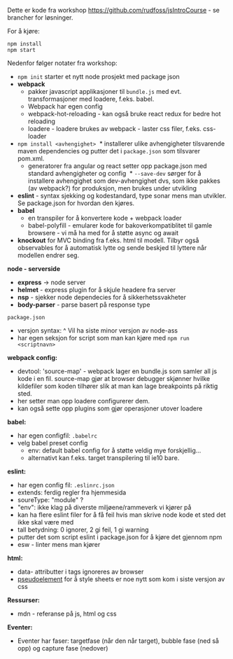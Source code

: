 Dette er kode fra workshop https://github.com/rudfoss/jsIntroCourse - se brancher for løsninger.

For å kjøre: 

```
npm install
npm start
```



Nedenfor følger notater fra workshop:


* `npm init` starter et nytt node prosjekt med package json
* **webpack** 
  * pakker javascript applikasjoner til `bundle.js` med evt. transformasjoner med loadere, f.eks. babel. 
  * Webpack har egen config
  * webpack-hot-reloading - kan også bruke react redux for bedre hot reloading
  * loadere - loadere brukes av webpack - laster css filer, f.eks. css-loader
* `npm install <avhengighet>` 
  * installerer ulike avhengigheter tilsvarende maven dependencies og putter det i `package.json` som tilsvarer pom.xml.
  * generatorer fra angular og react setter opp package.json med standard avhengigheter og config
  * `--save-dev` sørger for å installere avhengighet som dev-avhengighet dvs, som ikke pakkes (av webpack?) for produksjon, men brukes under utvikling
* **eslint** - syntax sjekking og kodestandard, type sonar mens man utvikler. Se package.json for hvordan den kjøres. 
* **babel** 
  * en transpiler for å konvertere kode + webpack loader
  * babel-polyfill - emularer kode for bakoverkompatiblitet til gamle browsere - vi må ha med for å støtte async og await
* **knockout** for MVC binding fra f.eks. html til modell. Tilbyr også observables for å automatisk lytte og sende beskjed til lyttere når modellen endrer seg. 

**node - serverside** 
* **express** -> node server
* **helmet** - express plugin for å skjule headere fra server
* **nsp** - sjekker node dependecies for å sikkerhetssvakheter
* **body-parser** - parse basert på response type

`package.json`
* versjon syntax: ^ Vil ha siste minor versjon av node-ass
* har egen seksjon for script som man kan kjøre med `npm run <scriptnavn>` 

**webpack config:**
-  devtool: 'source-map' - webpack lager en bundle.js som samler all js kode i en fil. source-map gjør at browser debugger skjønner hvilke kildefiler som koden tilhører slik at man kan lage breakpoints på riktig sted.  
- her setter man opp loadere configurerer dem. 
- kan også sette opp plugins som gjør operasjoner utover loadere

**babel:** 
* har egen configfil: `.babelrc`
* velg babel preset config 
  * env: default babel config for å støtte veldig mye forskjellig... 
  * alternativt kan f.eks. target transpilering til ie10 bare. 

**eslint:**
* har egen config fil: `.eslinrc.json`
* extends: ferdig regler fra hjemmesida
* soureType: "module" ?
* "env": ikke klag på diverste miljøene/rammeverk vi kjører på
* kan ha flere eslint filer for å få feil hvis man skrive node kode et sted det ikke skal være med
* tall betydning: 0  ignorer, 2 gi feil,  1 gi warning
* putter det som script eslint i package.json for å kjøre det gjennom npm
* esw - linter mens man kjører

**html:**
- data- attributter i tags ignoreres av browser
- [pseudoelement](https://developer.mozilla.org/en-US/docs/Web/CSS/Pseudo-elements) for å style sheets er noe nytt som kom i siste versjon av css

**Ressurser:**
- mdn - referanse på js, html og css

**Eventer:**
- Eventer har faser: targetfase (når den når target), bubble fase (ned så opp) og capture fase (nedover)

